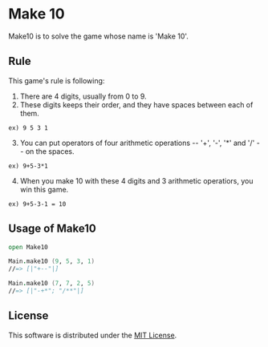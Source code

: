 # Make 10

Make10 is to solve the game whose name is 'Make 10'.

## Rule

This game's rule is following:

1. There are 4 digits, usually from 0 to 9.
2. These digits keeps their order, and they have spaces between each of them.

```
ex) 9 5 3 1
```

3. You can put operators of four arithmetic operations -- '+', '-', '*' and '/' -- on the spaces.

```
ex) 9+5-3*1
```

4. When you make 10 with these 4 digits and 3 arithmetic operatiors, you win this game.

```
ex) 9+5-3-1 = 10
```

## Usage of Make10

```fsharp
open Make10

Main.make10 (9, 5, 3, 1)
//=> [|"+--"|]

Main.make10 (7, 7, 2, 5)
//=> [|"-+*"; "/**"|]
```

## License

This software is distributed under the [MIT License](http://opensource.org/licenses/mit-license.php).
